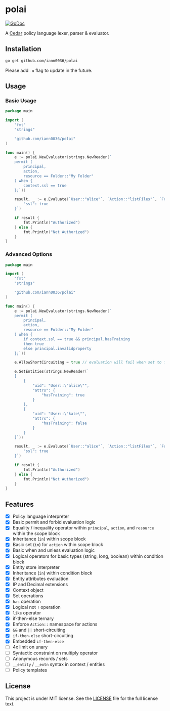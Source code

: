 # polai

[![GoDoc](https://godoc.org/github.com/iann0036/polai?status.svg)](https://godoc.org/github.com/iann0036/polai)

A [Cedar](https://www.cedarpolicy.com/) policy language lexer, parser & evaluator.

## Installation

```sh
go get github.com/iann0036/polai
```

Please add `-u` flag to update in the future.

## Usage

### Basic Usage

```go
package main

import (
    "fmt"
    "strings"

    "github.com/iann0036/polai"
)

func main() {
    e := polai.NewEvaluator(strings.NewReader(`
    permit (
        principal,
        action,
        resource == Folder::"My Folder"
    ) when {
        context.ssl == true
    };`))

    result, _ := e.Evaluate(`User::"alice"`, `Action::"listFiles"`, `Folder::"My Folder"`, `{
        "ssl": true
    }`)

    if result {
        fmt.Println("Authorized")
    } else {
        fmt.Println("Not Authorized")
    }
}
```

### Advanced Options

```go
package main

import (
    "fmt"
    "strings"

    "github.com/iann0036/polai"
)

func main() {
    e := polai.NewEvaluator(strings.NewReader(`
    permit (
        principal,
        action,
        resource == Folder::"My Folder"
    ) when {
        if context.ssl == true && principal.hasTraining
        then true
        else principal.invalidproperty
    };`))

    e.AllowShortCircuiting = true // evaluation will fail when set to false

    e.SetEntities(strings.NewReader(`
    [
        {
            "uid": "User::\"alice\"",
            "attrs": {
                "hasTraining": true
            }
        },
        {
            "uid": "User::\"kate\"",
            "attrs": {
                "hasTraining": false
            }
        }
    ]`))

    result, _ := e.Evaluate(`User::"alice"`, `Action::"listFiles"`, `Folder::"My Folder"`, `{
        "ssl": true
    }`)

    if result {
        fmt.Println("Authorized")
    } else {
        fmt.Println("Not Authorized")
    }
}
```

## Features

- [x] Policy language interpreter
- [x] Basic permit and forbid evaluation logic
- [x] Equality / inequality operator within `principal`, `action`, and `resource` within the scope block
- [x] Inheritance (`in`) within scope block
- [x] Basic set (`in`) for `action` within scope block
- [x] Basic when and unless evaluation logic
- [x] Logical operators for basic types (string, long, boolean) within condition block
- [x] Entity store interpreter
- [x] Inheritance (`in`) within condition block
- [x] Entity attributes evaluation
- [x] IP and Decimal extensions
- [x] Context object
- [x] Set operations
- [x] `has` operation
- [x] Logical not `!` operation
- [x] `like` operator
- [x] if-then-else ternary
- [x] Enforce `Action::` namespace for actions
- [x] `&&` and `||` short-circuiting
- [x] `if-then-else` short-circuiting
- [x] Embedded `if-then-else`
- [ ] 4x limit on unary
- [ ] Syntactic constraint on multiply operator
- [ ] Anonymous records / sets
- [ ] `__entity` / `__extn` syntax in context / entities
- [ ] Policy templates

## License

This project is under MIT license. See the [LICENSE](LICENSE) file for the full license text.